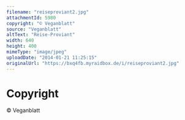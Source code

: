 ```yaml
---
filename: "reiseproviant2.jpg"
attachmentId: 5980
copyright: "© Veganblatt"
source: "Veganblatt"
altText: "Reise-Proviant"
width: 640
height: 400
mimeType: "image/jpeg"
uploadDate: "2014-01-21 11:25:15"
originalUrl: "https://bxq4fb.myraidbox.de/i/reiseproviant2.jpg"
---
```


# Copyright

© Veganblatt
